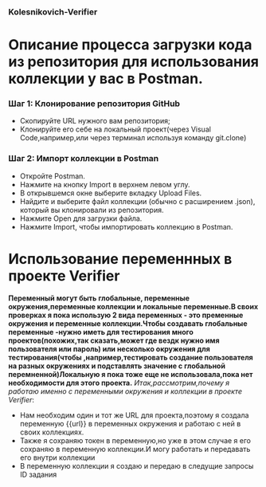 ### Kolesnikovich-Verifier
# Описание процесса загрузки кода из репозитория для использования коллекции у вас в Postman.

### Шаг 1: Клонирование репозитория GitHub

- Скопируйте URL нужного вам репозитория;
- Клонируйте его себе на локальный проект(через Visual Code,например,или через терминал используя команду git.clone)

### Шаг 2: Импорт коллекции в Postman
- Откройте Postman.
- Нажмите на кнопку Import в верхнем левом углу.
- В открывшемся окне выберите вкладку Upload Files.
- Найдите и выберите файл коллекции (обычно с расширением .json), который вы клонировали из репозитория.
- Нажмите Open для загрузки файла.
- Нажмите Import, чтобы импортировать коллекцию в Postman.

# Использование переменнных в проекте Verifier
**Переменный могут быть глобальные, переменные окружения,переменные коллекции и локальные переменные.В своих проверках я пока использую 2 вида переменных - это пременные окружения и переменные коллекции.Чтобы создавать глобальные переменные -нужно иметь для тестирования много проектов(похожих,так сказать,может где вездк нужно имя пользователя или пароль) или несколько окружения для тестирования(чтобы ,например,тестировать создание пользователя на разных окружениях и подставлять значение с глобальной перемненной)Локальную я пока тоже еще не использовала,пока нет необходимости для этого проекта.**
*Итак,рассмотрим,почему я работаю именно с переменными окружения и коллекции в проекте Verifier*:
- Нам необходим один и тот же URL для проекта,поэтому я создала переменную {{url}} в переменных окружения и работаю с ней в своих коллекциях.
- Также я сохраняю токен в переменную,но уже в этом случае я его сохраняю в переменную коллекции.И могу работать и передавать его внутри коллекции
- В переменную коллекции я создаю и передаю в следущие запросы ID задания
